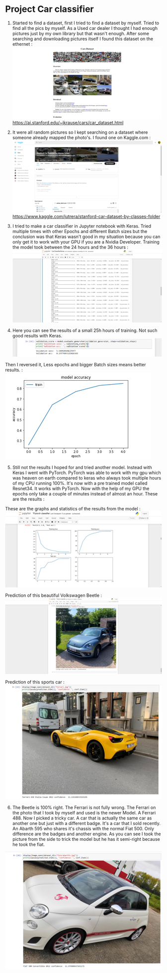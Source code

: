 # Project Car classifier

1. Started to find a dataset, first I tried to find a dataset by myself. Tried to find all the pics by myself. As a Used car dealer I thought I had enough pictures just by my own library
but that wasn't enough. After some searching and downloading pictures itself I found this dataset on the ethernet : ![Stanford dataset](fotos/Stanford.png)
https://ai.stanford.edu/~jkrause/cars/car_dataset.html

2. It were all random pictures so I kept searching on a dataset where someone already mapped the photo's. I found one on Kaggle.com : ![Kaggle](fotos/Kaggle.png)
https://www.kaggle.com/jutrera/stanford-car-dataset-by-classes-folder

3. I tried to make a car classifier in Jupyter notebook with Keras. Tried multiple times with other Epochs and different Batch sizes but the conclusion was that Keras wasn't good in my situation because you can only get it to work with your GPU if you are a  Nvidia Developer. Training the model took between the 24 hours and the 36 hours : ![Epochs](fotos/Epoch.png)

4. Here you can see the results of a small 25h hours of training. Not such good results with Keras.
![Kaggle](fotos/ResultEpoch.png)

Then I reversed it, Less epochs and bigger Batch sizes means better results. : 
![Kaggle](fotos/Result2.png)

5. Still not the results I hoped for and tried another model. Instead with Keras I went with PyTorch. PyTorch was able to work with my gpu which was heaven on earth compared to keras who always took multiple hours of my CPU running 100%. It's now with a pre trained model called Resnet34. It works with PyTorch. Now with the help of my GPU the epochs only take a couple of minutes instead of almost an hour.
These are the results : 

These are the graphs and statistics of the results from the model : 
![Kaggle](fotos/ResultPy.png)

Prediction of this beautiful Volkswagen Beetle : 
![Kaggle](fotos/ResultBeetle.png)

Prediction of this sports car : 
![Kaggle](fotos/ResultFerrari.png)

6. The Beetle is 100% right. The Ferrari is not fully wrong. The Ferrari on the photo that I took by myself and used is the newer Model. A Ferrari 488.
Now I picked a tricky car. A car that is actually the same car as another one but just with a different badge. It's a car that I sold recently. An Abarth 595 who shares it's chassis with the normal Fiat 500. Only difference are the badges and another engine. As you can see I took the picture from the side to trick the model but he has it semi-right because he took the fiat.

![Kaggle](fotos/ResultAbarth.png)
